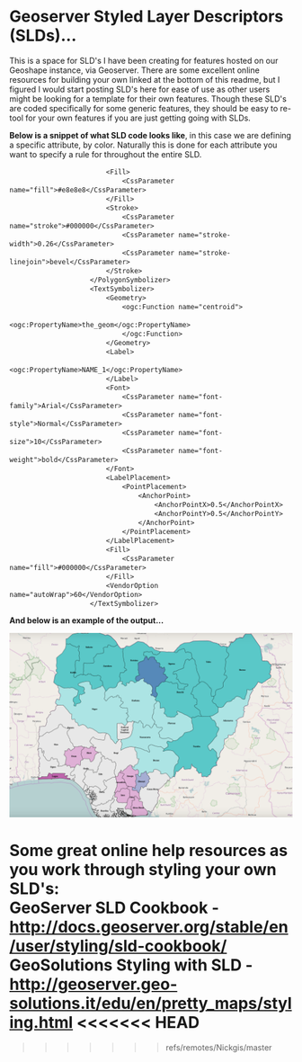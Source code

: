 # Geoserver Styled Layer Descriptors (SLDs)...
This is a space for SLD's I have been creating for features hosted on our Geoshape instance, via Geoserver. There are some excellent online resources for building your own linked at the bottom of this readme, but I figured I would start posting SLD's here for ease of use as other users might be looking for a template for their own features. Though these SLD's are coded specifically for some generic features, they should be easy to re-tool for your own features if you are just getting going with SLDs. 

<B>Below is a snippet of what SLD code looks like</B>, in this case we are defining a specific attribute, by color. Naturally this is done for each attribute you want to specify a rule for throughout the entire SLD.  

```					<PolygonSymbolizer>
						<Fill>
							<CssParameter name="fill">#e8e8e8</CssParameter>
						</Fill>
						<Stroke>
							<CssParameter name="stroke">#000000</CssParameter>
							<CssParameter name="stroke-width">0.26</CssParameter>
							<CssParameter name="stroke-linejoin">bevel</CssParameter>
						</Stroke>
					</PolygonSymbolizer>
					<TextSymbolizer> 
						<Geometry>
							<ogc:Function name="centroid">
								<ogc:PropertyName>the_geom</ogc:PropertyName>
							</ogc:Function>
						</Geometry>
						<Label>
							<ogc:PropertyName>NAME_1</ogc:PropertyName> 
						</Label>
						<Font> 
							<CssParameter name="font-family">Arial</CssParameter>
							<CssParameter name="font-style">Normal</CssParameter> 
							<CssParameter name="font-size">10</CssParameter>
							<CssParameter name="font-weight">bold</CssParameter> 
						</Font>
						<LabelPlacement>
							<PointPlacement>
								<AnchorPoint>
									<AnchorPointX>0.5</AnchorPointX>
									<AnchorPointY>0.5</AnchorPointY>
								</AnchorPoint>
							</PointPlacement>
						</LabelPlacement>
						<Fill>
							<CssParameter name="fill">#000000</CssParameter>
						</Fill>
						<VendorOption name="autoWrap">60</VendorOption>
					</TextSymbolizer>
```
<B>And below is an example of the output...</B>

![Sample SLD Output](https://github.com/ngageoint/Geoserver_SLD-s/blob/master/SLD_ExampleOutput.png?raw=true "Sample")

<B>Some great online help resources as you work through styling your own SLD's:</B>
<br>
GeoServer SLD Cookbook - http://docs.geoserver.org/stable/en/user/styling/sld-cookbook/
<br>
GeoSolutions Styling with SLD - http://geoserver.geo-solutions.it/edu/en/pretty_maps/styling.html
<<<<<<< HEAD
=======

>>>>>>> refs/remotes/Nickgis/master
